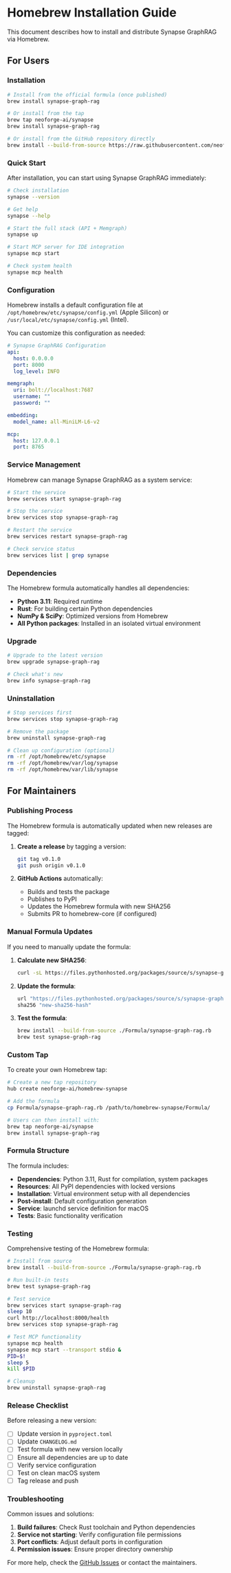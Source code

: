 # Homebrew Installation Guide

This document describes how to install and distribute Synapse GraphRAG via Homebrew.

## For Users

### Installation

```bash
# Install from the official formula (once published)
brew install synapse-graph-rag

# Or install from the tap
brew tap neoforge-ai/synapse
brew install synapse-graph-rag

# Or install from the GitHub repository directly
brew install --build-from-source https://raw.githubusercontent.com/neoforge-ai/synapse-graph-rag/main/Formula/synapse-graph-rag.rb
```

### Quick Start

After installation, you can start using Synapse GraphRAG immediately:

```bash
# Check installation
synapse --version

# Get help
synapse --help

# Start the full stack (API + Memgraph)
synapse up

# Start MCP server for IDE integration
synapse mcp start

# Check system health
synapse mcp health
```

### Configuration

Homebrew installs a default configuration file at `/opt/homebrew/etc/synapse/config.yml` (Apple Silicon) or `/usr/local/etc/synapse/config.yml` (Intel).

You can customize this configuration as needed:

```yaml
# Synapse GraphRAG Configuration
api:
  host: 0.0.0.0
  port: 8000
  log_level: INFO

memgraph:
  uri: bolt://localhost:7687
  username: ""
  password: ""

embedding:
  model_name: all-MiniLM-L6-v2

mcp:
  host: 127.0.0.1
  port: 8765
```

### Service Management

Homebrew can manage Synapse GraphRAG as a system service:

```bash
# Start the service
brew services start synapse-graph-rag

# Stop the service
brew services stop synapse-graph-rag

# Restart the service
brew services restart synapse-graph-rag

# Check service status
brew services list | grep synapse
```

### Dependencies

The Homebrew formula automatically handles all dependencies:

- **Python 3.11**: Required runtime
- **Rust**: For building certain Python dependencies
- **NumPy & SciPy**: Optimized versions from Homebrew
- **All Python packages**: Installed in an isolated virtual environment

### Upgrade

```bash
# Upgrade to the latest version
brew upgrade synapse-graph-rag

# Check what's new
brew info synapse-graph-rag
```

### Uninstallation

```bash
# Stop services first
brew services stop synapse-graph-rag

# Remove the package
brew uninstall synapse-graph-rag

# Clean up configuration (optional)
rm -rf /opt/homebrew/etc/synapse
rm -rf /opt/homebrew/var/log/synapse
rm -rf /opt/homebrew/var/lib/synapse
```

## For Maintainers

### Publishing Process

The Homebrew formula is automatically updated when new releases are tagged:

1. **Create a release** by tagging a version:
   ```bash
   git tag v0.1.0
   git push origin v0.1.0
   ```

2. **GitHub Actions** automatically:
   - Builds and tests the package
   - Publishes to PyPI
   - Updates the Homebrew formula with new SHA256
   - Submits PR to homebrew-core (if configured)

### Manual Formula Updates

If you need to manually update the formula:

1. **Calculate new SHA256**:
   ```bash
   curl -sL https://files.pythonhosted.org/packages/source/s/synapse-graph-rag/synapse-graph-rag-0.1.0.tar.gz | shasum -a 256
   ```

2. **Update the formula**:
   ```ruby
   url "https://files.pythonhosted.org/packages/source/s/synapse-graph-rag/synapse-graph-rag-0.1.0.tar.gz"
   sha256 "new-sha256-hash"
   ```

3. **Test the formula**:
   ```bash
   brew install --build-from-source ./Formula/synapse-graph-rag.rb
   brew test synapse-graph-rag
   ```

### Custom Tap

To create your own Homebrew tap:

```bash
# Create a new tap repository
hub create neoforge-ai/homebrew-synapse

# Add the formula
cp Formula/synapse-graph-rag.rb /path/to/homebrew-synapse/Formula/

# Users can then install with:
brew tap neoforge-ai/synapse
brew install synapse-graph-rag
```

### Formula Structure

The formula includes:

- **Dependencies**: Python 3.11, Rust for compilation, system packages
- **Resources**: All PyPI dependencies with locked versions
- **Installation**: Virtual environment setup with all dependencies
- **Post-install**: Default configuration generation
- **Service**: launchd service definition for macOS
- **Tests**: Basic functionality verification

### Testing

Comprehensive testing of the Homebrew formula:

```bash
# Install from source
brew install --build-from-source ./Formula/synapse-graph-rag.rb

# Run built-in tests
brew test synapse-graph-rag

# Test service
brew services start synapse-graph-rag
sleep 10
curl http://localhost:8000/health
brew services stop synapse-graph-rag

# Test MCP functionality
synapse mcp health
synapse mcp start --transport stdio &
PID=$!
sleep 5
kill $PID

# Cleanup
brew uninstall synapse-graph-rag
```

### Release Checklist

Before releasing a new version:

- [ ] Update version in `pyproject.toml`
- [ ] Update `CHANGELOG.md`
- [ ] Test formula with new version locally
- [ ] Ensure all dependencies are up to date
- [ ] Verify service configuration
- [ ] Test on clean macOS system
- [ ] Tag release and push

### Troubleshooting

Common issues and solutions:

1. **Build failures**: Check Rust toolchain and Python dependencies
2. **Service not starting**: Verify configuration file permissions
3. **Port conflicts**: Adjust default ports in configuration
4. **Permission issues**: Ensure proper directory ownership

For more help, check the [GitHub Issues](https://github.com/neoforge-ai/synapse-graph-rag/issues) or contact the maintainers.